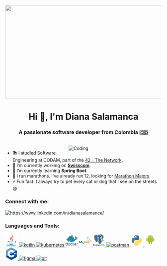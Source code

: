 <div id="header" align="center">
<img width="600" height="300" src="https://media0.giphy.com/media/xTiTnxpQ3ghPiB2Hp6/giphy.gif?cid=ecf05e47pml8xz7ozoujmktax6kt5rdo28zff5tifoklnai1&ep=v1_gifs_search&rid=giphy.gif&ct=g">
  </div>
<h1 align="center">Hi 👋, I'm Diana Salamanca</h1>
<h3 align="center">A passionate software developer from Colombia 🇨🇴</h3>
<br><img align="right" alt="Coding" width="300" src="https://media.tenor.com/PP9v7VIs6R4AAAAd/scaler-create-impact.gif">

- 📚 I studied Software Engineering at CODAM, part of the [42 - The Network](https://www.42network.org/).
- 🔭 I’m currently working on [**Swisscom**](https://sdcrotterdam.swisscom.ch/).
- 🌱 I’m currently learning **Spring Boot**.
- 🏃 I run marathons. I've already run 12, looking for [Marathon Majors](https://www.worldmarathonmajors.com/about/overview/).
- ⚡ Fun fact: I always try to pet every cat or dog that I see on the streets 😅

### Connect with me:
<p align="left">
<a href="https://linkedin.com/in/https://www.linkedin.com/in/dianasalamanca/" target="blank"><img align="center" src="https://raw.githubusercontent.com/rahuldkjain/github-profile-readme-generator/master/src/images/icons/Social/linked-in-alt.svg" alt="https://www.linkedin.com/in/dianasalamanca/" height="30" width="40" /></a>
</p>

### Languages and Tools:
<p align="left"> <a href="https://www.java.com" target="_blank" rel="noreferrer"> <img src="https://raw.githubusercontent.com/devicons/devicon/master/icons/java/java-original.svg" alt="java" width="40" height="40"/> </a> <a href="https://kotlinlang.org" target="_blank" rel="noreferrer"> <img src="https://www.vectorlogo.zone/logos/kotlinlang/kotlinlang-icon.svg" alt="kotlin" width="40" height="40"/> </a> <a href="https://kubernetes.io" target="_blank" rel="noreferrer"> <img src="https://www.vectorlogo.zone/logos/kubernetes/kubernetes-icon.svg" alt="kubernetes" width="40" height="40"/> </a> <a href="https://www.docker.com/" target="_blank" rel="noreferrer"> <img src="https://raw.githubusercontent.com/devicons/devicon/master/icons/docker/docker-original-wordmark.svg" alt="docker" width="40" height="40"/> </a> <a href="https://www.mysql.com/" target="_blank" rel="noreferrer"> <img src="https://raw.githubusercontent.com/devicons/devicon/master/icons/mysql/mysql-original-wordmark.svg" alt="mysql" width="40" height="40"/> </a> <a href="https://www.postgresql.org" target="_blank" rel="noreferrer"> <img src="https://raw.githubusercontent.com/devicons/devicon/master/icons/postgresql/postgresql-original-wordmark.svg" alt="postgresql" width="40" height="40"/> </a> <a href="https://postman.com" target="_blank" rel="noreferrer"> <img src="https://www.vectorlogo.zone/logos/getpostman/getpostman-icon.svg" alt="postman" width="40" height="40"/> </a> <a href="https://www.python.org" target="_blank" rel="noreferrer"> <img src="https://raw.githubusercontent.com/devicons/devicon/master/icons/python/python-original.svg" alt="python" width="40" height="40"/> </a> <a href="https://developer.android.com" target="_blank" rel="noreferrer"> <img src="https://raw.githubusercontent.com/devicons/devicon/master/icons/android/android-original-wordmark.svg" alt="android" width="40" height="40"/> </a> <a href="https://www.w3schools.com/cpp/" target="_blank" rel="noreferrer"> <img src="https://raw.githubusercontent.com/devicons/devicon/master/icons/cplusplus/cplusplus-original.svg" alt="cplusplus" width="40" height="40"/> </a>  <a href="https://www.figma.com/" target="_blank" rel="noreferrer"> <img src="https://www.vectorlogo.zone/logos/figma/figma-icon.svg" alt="figma" width="40" height="40"/> </a> <a href="https://git-scm.com/" target="_blank" rel="noreferrer"> <img src="https://www.vectorlogo.zone/logos/git-scm/git-scm-icon.svg" alt="git" width="40" height="40"/> </a> </p>

